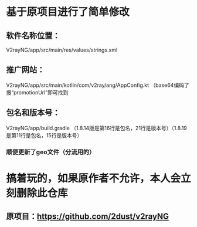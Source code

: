 # 基于原项目进行了简单修改

## 软件名称位置：
V2rayNG/app/src/main/res/values/strings.xml
## 推广网站：
V2rayNG/app/src/main/kotlin/com/v2ray/ang/AppConfig.kt （base64编码了 搜“promotionUrl”即可找到
## 包名和版本号：
V2rayNG/app/build.gradle （1.8.14版是第16行是包名，21行是版本号）（1.8.19是第11行是包名，15行是版本号）

### 顺便更新了geo文件（分流用的）

# 搞着玩的，如果原作者不允许，本人会立刻删除此仓库
## 原项目：https://github.com/2dust/v2rayNG
